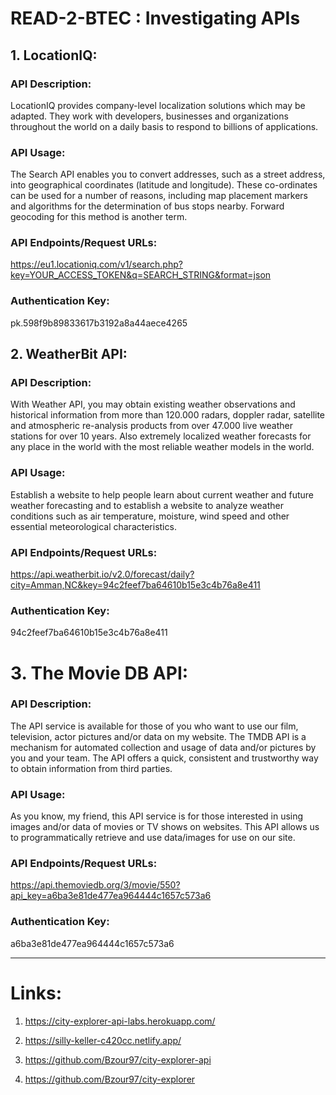# READ-2-BTEC : Investigating APIs

## 1. LocationIQ:

### API Description:

LocationIQ provides company-level localization solutions which may be adapted. They work with developers, businesses and organizations throughout the world on a daily basis to respond to billions of applications.

### API Usage:

The Search API enables you to convert addresses, such as a street address, into geographical coordinates (latitude and longitude). These co-ordinates can be used for a number of reasons, including map placement markers and algorithms for the determination of bus stops nearby. Forward geocoding for this method is another term.

### API Endpoints/Request URLs:

https://eu1.locationiq.com/v1/search.php?key=YOUR_ACCESS_TOKEN&q=SEARCH_STRING&format=json

### Authentication Key:

pk.598f9b89833617b3192a8a44aece4265

## 2. WeatherBit API:

### API Description:

With Weather API, you may obtain existing weather observations and historical information from more than 120.000 radars, doppler radar, satellite and atmospheric re-analysis products from over 47.000 live weather stations for over 10 years. Also extremely localized weather forecasts for any place in the world with the most reliable weather models in the world.

### API Usage:

Establish a website to help people learn about current weather and future weather forecasting and to establish a website to analyze weather conditions such as air temperature, moisture, wind speed and other essential meteorological characteristics.

### API Endpoints/Request URLs:

https://api.weatherbit.io/v2.0/forecast/daily?city=Amman,NC&key=94c2feef7ba64610b15e3c4b76a8e411

### Authentication Key:

94c2feef7ba64610b15e3c4b76a8e411

# 3. The Movie DB API:

### API Description:

The API service is available for those of you who want to use our film, television, actor pictures and/or data on my website. The TMDB API is a mechanism for automated collection and usage of data and/or pictures by you and your team. The API offers a quick, consistent and trustworthy way to obtain information from third parties.

### API Usage:

As you know, my friend, this API service is for those interested in using images and/or data of movies or TV shows on websites. This API allows us to programmatically retrieve and use data/images for use on our site.

### API Endpoints/Request URLs:

https://api.themoviedb.org/3/movie/550?api_key=a6ba3e81de477ea964444c1657c573a6

### Authentication Key:

a6ba3e81de477ea964444c1657c573a6

-------------

# Links:

1. https://city-explorer-api-labs.herokuapp.com/

2. https://silly-keller-c420cc.netlify.app/

3. https://github.com/Bzour97/city-explorer-api

4. https://github.com/Bzour97/city-explorer